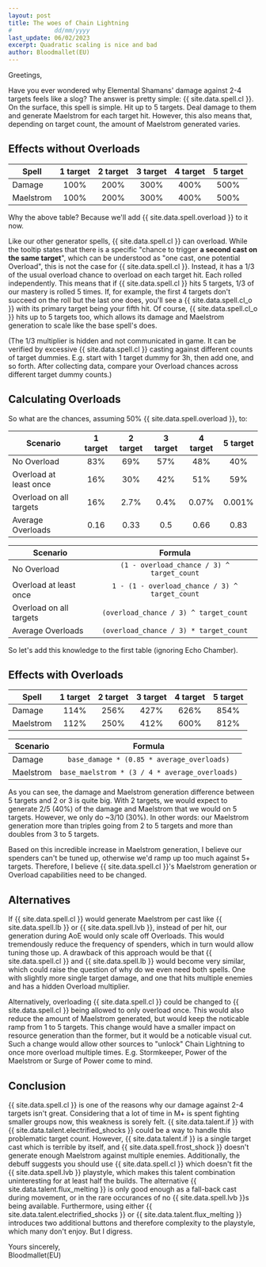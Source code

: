```yaml
---
layout: post
title: The woes of Chain Lightning
#            dd/mm/yyyy
last_update: 06/02/2023 
excerpt: Quadratic scaling is nice and bad
author: Bloodmallet(EU)
---
```


Greetings,

Have you ever wondered why Elemental Shamans' damage against 2-4 targets feels like a slog? The answer is pretty simple: {{ site.data.spell.cl }}.
On the surface, this spell is simple. Hit up to 5 targets. Deal damage to them and generate Maelstrom for each target hit.
However, this also means that, depending on target count, the amount of Maelstrom generated varies.


## Effects without Overloads

Spell | 1 target | 2 target | 3 target | 4 target | 5 target
--- | :---: | :---: | :---: | :---: | :---:
Damage | 100% | 200% | 300% | 400% | 500%
Maelstrom | 100% | 200% | 300% | 400% | 500%

Why the above table? Because we'll add {{ site.data.spell.overload }} to it now.

Like our other generator spells, {{ site.data.spell.cl }} can overload.
While the tooltip states that there is a specific "chance to trigger **a second cast on the same target**", which can be understood as "one cast, one potential Overload", this is not the case for {{ site.data.spell.cl }}.
Instead, it has a 1/3 of the usual overload chance to overload on each target hit. Each rolled independently.
This means that if {{ site.data.spell.cl }} hits 5 targets, 1/3 of our mastery is rolled 5 times.
If, for example, the first 4 targets don't succeed on the roll but the last one does, you'll see a {{ site.data.spell.cl_o }} with its primary target being your fifth hit.
Of course, {{ site.data.spell.cl_o }} hits up to 5 targets too, which allows its damage and Maelstrom generation to scale like the base spell's does.

(The 1/3 multiplier is hidden and not communicated in game.
It can be verified by excessive {{ site.data.spell.cl }} casting against different counts of target dummies.
E.g. start with 1 target dummy for 3h, then add one, and so forth.
After collecting data, compare your Overload chances across different target dummy counts.)


## Calculating Overloads

So what are the chances, assuming 50% {{ site.data.spell.overload }}, to:

Scenario | 1 target | 2 target | 3 target | 4 target | 5 target
--- | :---: | :---: | :---: | :---: | :---:
No Overload | 83% | 69% | 57% | 48% | 40%
Overload at least once | 16% | 30% | 42% | 51% | 59%
Overload on all targets | 16% | 2.7% | 0.4% | 0.07% | 0.001%
Average Overloads | 0.16 | 0.33 | 0.5 | 0.66 | 0.83

Scenario | Formula
--- | :---:
No Overload | `(1 - overload_chance / 3) ^ target_count`
Overload at least once | `1 - (1 - overload_chance / 3) ^ target_count`
Overload on all targets |  `(overload_chance / 3) ^ target_count`
Average Overloads | `(overload_chance / 3) * target_count`


So let's add this knowledge to the first table (ignoring Echo Chamber).


## Effects with Overloads

Spell | 1 target | 2 target | 3 target | 4 target | 5 target
--- | :---: | :---: | :---: | :---: | :---:
Damage | 114% | 256% | 427% | 626% | 854%
Maelstrom | 112% | 250% | 412% | 600% | 812%

Scenario | Formula
--- | :---:
Damage | `base_damage * (0.85 * average_overloads)`
Maelstrom | `base_maelstrom * (3 / 4 * average_overloads)`

As you can see, the damage and Maelstrom generation difference between 5 targets and 2 or 3 is quite big.
With 2 targets, we would expect to generate 2/5 (40%) of the damage and Maelstrom that we would on 5 targets.
However, we only do ~3/10 (30%).
In other words: our Maelstrom generation more than triples going from 2 to 5 targets and more than doubles from 3 to 5 targets.

Based on this incredible increase in Maelstrom generation, I believe our spenders can't be tuned up, otherwise we'd ramp up too much against 5+ targets.
Therefore, I believe {{ site.data.spell.cl }}'s Maelstrom generation or Overload capabilities need to be changed.


## Alternatives

If {{ site.data.spell.cl }} would generate Maelstrom per cast like {{ site.data.spell.lb }} or {{ site.data.spell.lvb }}, instead of per hit, our generation during AoE would only scale off Overloads.
This would tremendously reduce the frequency of spenders, which in turn would allow tuning those up.
A drawback of this approach would be that {{ site.data.spell.cl }} and {{ site.data.spell.lb }} would become very similar, which could raise the question of why do we even need both spells.
One with slightly more single target damage, and one that hits multiple enemies and has a hidden Overload multiplier.

Alternatively, overloading {{ site.data.spell.cl }} could be changed to {{ site.data.spell.cl }} being allowed to only overload once.
This would also reduce the amount of Maelstrom generated, but would keep the noticable ramp from 1 to 5 targets.
This change would have a smaller impact on resource generation than the former, but it would be a noticable visual cut.
Such a change would allow other sources to "unlock" Chain Lightning to once more overload multiple times. E.g. Stormkeeper, Power of the Maelstrom or Surge of Power come to mind.


## Conclusion

{{ site.data.spell.cl }} is one of the reasons why our damage against 2-4 targets isn't great.
Considering that a lot of time in M+ is spent fighting smaller groups now, this weakness is sorely felt.
{{ site.data.talent.if }} with {{ site.data.talent.electrified_shocks }} could be a way to handle this problematic target count.
However, {{ site.data.talent.if }} is a single target cast which is terrible by itself, and {{ site.data.spell.frost_shock }} doesn't generate enough Maelstrom against multiple enemies.
Additionally, the debuff suggests you should use {{ site.data.spell.cl }} which doesn't fit the {{ site.data.spell.lvb }} playstyle, which makes this talent combination uninteresting for at least half the builds.
The alternative {{ site.data.talent.flux_melting }} is only good enough as a fall-back cast during movement, or in the rare occurances of no {{ site.data.spell.lvb }}s being available.
Furthermore, using either {{ site.data.talent.electrified_shocks }} or {{ site.data.talent.flux_melting }} introduces two additional buttons and therefore complexity to the playstyle, which many don't enjoy.
But I digress.

Yours sincerely,<br/>
Bloodmallet(EU)
